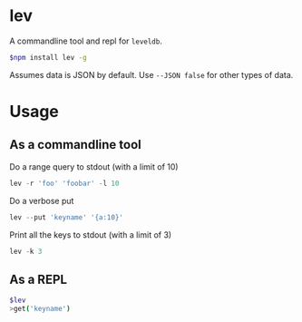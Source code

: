 lev
===

A commandline tool and repl for `leveldb`.

```bash
$npm install lev -g
```

Assumes data is JSON by default. Use `--JSON false` for other types of data.

# Usage

## As a commandline tool
Do a range query to stdout (with a limit of 10)

```js
lev -r 'foo' 'foobar' -l 10
```

Do a verbose put

```js
lev --put 'keyname' '{a:10}'
```

Print all the keys to stdout (with a limit of 3)

```js
lev -k 3
```

## As a REPL
```bash
$lev
>get('keyname')
```
